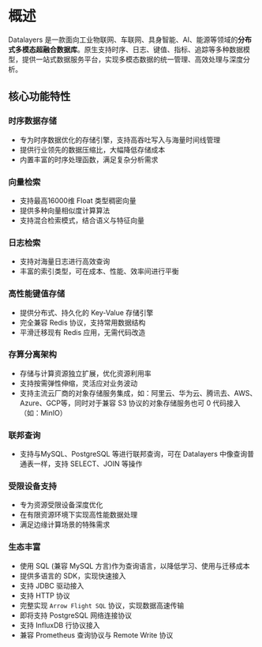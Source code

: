 # 概述

Datalayers 是一款面向工业物联网、车联网、具身智能、AI、能源等领域的**分布式多模态超融合数据库**。原生支持时序、日志、键值、指标、追踪等多种数据模型，提供一站式数据服务平台，实现多模态数据的统一管理、高效处理与深度分析。

## 核心功能特性

### 时序数据存储
- 专为时序数据优化的存储引擎，支持高吞吐写入与海量时间线管理
- 提供行业领先的数据压缩比，大幅降低存储成本
- 内置丰富的时序处理函数，满足复杂分析需求

### 向量检索
- 支持最高16000维 Float 类型稠密向量
- 提供多种向量相似度计算算法
- 支持混合检索模式，结合语义与特征向量

### 日志检索
- 支持对海量日志进行高效查询
- 丰富的索引类型，可在成本、性能、效率间进行平衡

### 高性能键值存储
- 提供分布式、持久化的 Key-Value 存储引擎
- 完全兼容 Redis 协议，支持常用数据结构
- 平滑迁移现有 Redis 应用，无需代码改造

### 存算分离架构​​
- 存储与计算资源独立扩展，优化资源利用率
- 支持按需弹性伸缩，灵活应对业务波动
- 支持主流云厂商的对象存储服务集成，如：阿里云、华为云、腾讯去、AWS、Azure、GCP等，同时对于兼容 S3 协议的对象存储服务也可 0 代码接入（如：MinIO）

### 联邦查询
- 支持与MySQL、PostgreSQL 等进行联邦查询，可在 Datalayers 中像查询普通表一样，支持 SELECT、JOIN 等操作

### 受限设备支持
- 专为资源受限设备深度优化
- 在有限资源环境下实现高性能数据处理
- 满足边缘计算场景的特殊需求

### 生态丰富
- 使用 SQL (兼容 MySQL 方言)作为查询语言，以降低学习、使用与迁移成本
- 提供多语言的 SDK，实现快速接入
- 支持 JDBC 驱动接入
- 支持 HTTP 协议
- 完整实现 `Arrow Flight SQL` 协议，实现数据高速传输
- 即将支持 PostgreSQL 网络连接协议
- 支持 InfluxDB 行协议接入
- 兼容 Prometheus 查询协议与 Remote Write 协议
